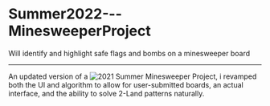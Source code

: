 # Summer2022---MinesweeperProject
Will identify and highlight safe flags and bombs on a minesweeper board

---
An updated version of a ![2021 Summer Minesweeper Project](https://github.com/ssxvi/Summer2021---MinesweeperProject), i revamped both the UI and algorithm to allow for user-submitted boards, an actual interface, and the ability to solve 2-Land patterns naturally.

